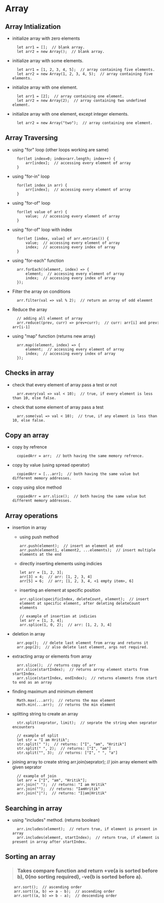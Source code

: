 # Array

## Array Intialization

- initialize array with zero elements
        
        let arr1 = [];  // blank array.
        let arr2 = new Array();  // blank array.

- initialize array with some elements.

        let arr1 = [1, 2, 3, 4, 5];  // array containing five elements.
        let arr2 = new Array(1, 2, 3, 4, 5);  // array containing five elements.

- initialize array with one element.

        let arr1 = [2];  // array containing one element.
        let arr2 = new Array(2);  // array containing two undefined element.

- initialize array with one element, except integer elements.

        let arr2 = new Array("two");  // array containing one element.

## Array Traversing

- using "for" loop (other loops working are same)
        
        for(let index=0; index<arr.length; index++) {
            arr[index];  // accessing every element of array
        }

- using "for-in" loop
        
        for(let index in arr) {
            arr[index];  // accessing every element of array
        }

- using "for-of" loop
        
        for(let value of arr) {
            value;  // accessing every element of array
        }

- using "for-of" loop with index
        
        for(let [index, value] of arr.entries()) {
            value;  // accessing every element of array
            index;  // accessing every index of array
        }

- using "for-each" function

        arr.forEach((element, index) => {
            element;  // accessing every element of array
            index;  // accessing every index of array
        });

- Filter the array on conditions

        arr.filter(val => val % 2);  // return an array of odd eleemnt

- Reduce the array

        // adding all element of array
        arr.reduce((prev, curr) => prev+curr);  // curr: arr[i] and prev: arr[i-1]

- using "map" function (returns new array)

        arr.map((element, index) => {
            element;  // accessing every element of array
            index;  // accessing every index of array
        });

## Checks in array

- check that every element of array pass a test or not
  
        arr.every(val => val < 10);  // true, if every element is less than 10, else false.

- check that some element of array pass a test
        
        arr.some(val => val < 10);  // true, if any element is less than 10, else false.

## Copy an array

- copy by refrence

        copiedArr = arr;  // both having the same memory refrence.

- copy by value (using spread operator)

        copiedArr = [...arr];  // both having the same value but different memory addresses.

- copy using slice method

        copiedArr = arr.slice();  // both having the same value but different memory addresses.

## Array operations

- insertion in array
  
  - using push method

        arr.push(element);  // insert an element at end
        arr.push(element1, element2, ...elements);  // insert multiple elements at the end

  - directly inserting elements using indicies

        let arr = [1, 2, 3];
        arr[3] = 4;  // arr: [1, 2, 3, 4]
        arr[5] = 6;  // arr; [1, 2, 3, 4, <1 empty item>, 6]

  - inserting an element at specific position

        arr.splice(specificIndex, deleteCount, element);  // insert element at specific element, after deleting deleteCount elements

        // example of insertion at indicies
        let arr = [1, 3, 4];
        arr.splice(1, 0, 2);  // arr: [1, 2, 3, 4]

- deletion in array

        arr.pop();  // delete last element from array and returns it
        arr.pop(2);  // also delete last element, args not required.

- extracting array or elements from array

        arr.slice();  // returns copy of arr
        arr.slice(startIndex);  // returns array element starts from startIndex.
        arr.slice(startIndex, endIndex);  // returns elements from start to end as an array

- finding maximum and minimum element

        Math.max(...arr);  // returns the max element
        math.min(...arr);  // returns the min element

- splitting string to create an array

        str.split(seprator, limit);  // seprate the string when seprator encounters

        // example of split
        let str = "I am Hritik";
        str.split(" ");  // returns: ["I", "am", "Hritik"]
        str.split(" ", 2);  // returns: ["I", "am"]
        str.split("", 3);  // returns: ["I", " ", "a"]

- joining array to create string
        arr.join(seprator);  // join array element with given seprator

        // example of join
        let arr = ["I", "am", "Hritik"];
        arr.join(" ");  // returns: "I am Hritik"
        arr.join("");  // returns: "IamHritik"
        arr.join("|");  // returns: "I|am|Hritik"

## Searching in array

- using "includes" method. (returns boolean)

        arr.includes(element);  // return true, if element is present in array
        arr.includes(element, startIndex);  // return true, if element is present in array after startIndex.

## Sorting an array 
> ### Takes compare function and return +ve(a is sorted before b), 0(no sorting required), -ve(b is sorted before a). 

        arr.sort();  // ascending order
        arr.sort((a, b) => a - b);  // ascending order
        arr.sort((a, b) => b - a);  // descending order
